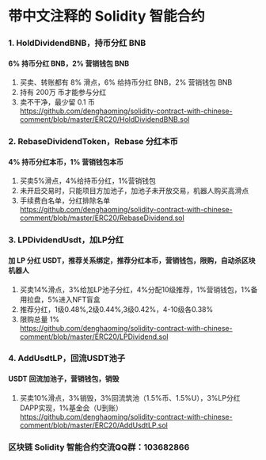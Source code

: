 # 带中文注释的 Solidity 智能合约

### 1. HoldDividendBNB，持币分红 BNB
#### 6% 持币分红 BNB，2% 营销钱包 BNB
1. 买卖、转账都有 8% 滑点，6% 给持币分红 BNB，2% 营销钱包 BNB<br>
2. 持有 200万 币才能参与分红<br>
3. 卖不干净，最少留 0.1 币<br>
https://github.com/denghaoming/solidity-contract-with-chinese-comment/blob/master/ERC20/HoldDividendBNB.sol<br>

### 2. RebaseDividendToken，Rebase 分红本币
#### 4% 持币分红本币，1% 营销钱包本币
1. 买卖5%滑点，4%给持币分红，1%营销钱包<br>
2. 未开启交易时，只能项目方加池子，加池子未开放交易，机器人购买高滑点<br>
3. 手续费白名单，分红排除名单<br>
https://github.com/denghaoming/solidity-contract-with-chinese-comment/blob/master/ERC20/RebaseDividend.sol<br>

### 3. LPDividendUsdt，加LP分红
#### 加 LP 分红 USDT，推荐关系绑定，推荐分红本币，营销钱包，限购，自动杀区块机器人
1. 买卖14%滑点，3%给加LP池子分红，4%分配10级推荐，1%营销钱包，1%备用拉盘，5%进入NFT盲盒<br>
2. 推荐分红，1级0.48%,2级0.44%,3级0.42%，4-10级各0.38%<br>
3. 限购总量 1%<br>
https://github.com/denghaoming/solidity-contract-with-chinese-comment/blob/master/ERC20/LPDividend.sol<br>

### 4. AddUsdtLP，回流USDT池子
#### USDT 回流加池子，营销钱包，销毁
1. 买卖10%滑点，3%销毁，3%回流筑池（1.5%币、1.5%U），3%LP分红 DAPP实现，1%基金会（U到账）<br>
https://github.com/denghaoming/solidity-contract-with-chinese-comment/blob/master/ERC20/AddUsdtLP.sol<br>

### 区块链 Solidity 智能合约交流QQ群：103682866